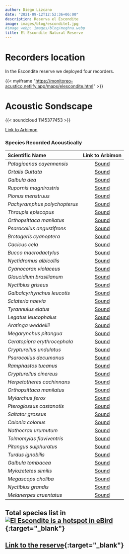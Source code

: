 ```yaml
---
author: Diego Lizcano
date: "2021-09-12T12:52:36+06:00"
description: Reserva el Escondite
image: images/blog/escondite1.jpg
#image_webp: images/blog/meghna.webp
title: El Escondite Natural Reserve
---
```


# Recorders location

In the Escondite reserve we deployed four recorders.

{{< myiframe "https://monitoreo-acustico.netlify.app/maps/elescondite.html" >}}


# Acoustic Sondscape

{{< soundcloud 1145377453 >}}

[Link to Arbimon](https://arbimon.rfcx.org/project/destinos-awake/visualizer/rec/45959386)

### Species Recorded Acoustically


|__Scientific Name__| Link to Arbimon|
| :---        |     :----:   |
|_Patagioenas cayennensis_|[Sound](https://arbimon.rfcx.org/project/destinos-awake/visualizer/rec/45937718?gain=30)|
|_Ortalis Guttata_|[Sound](https://arbimon.rfcx.org/project/destinos-awake/visualizer/rec/45937733?gain=30)|
|_Galbula dea_|	[Sound](	https://arbimon.rfcx.org/project/destinos-awake/visualizer/rec/45937743?gain=30	)|
|_Rupornis magnirostris_|	[Sound](	https://arbimon.rfcx.org/project/destinos-awake/visualizer/rec/45937754?gain=30	)|
|_Pionus menstruus_|	[Sound](	https://arbimon.rfcx.org/project/destinos-awake/visualizer/rec/45937763?gain=30	)|
|_Pachyramphus polychopterus_|	[Sound](	https://arbimon.rfcx.org/project/destinos-awake/visualizer/rec/45937774?gain=30	)|
|_Thraupis episcopus_|	[Sound](	https://arbimon.rfcx.org/project/destinos-awake/visualizer/rec/45937774?gain=30	)|
|_Orthopsittaca manilatus_|	[Sound](	https://arbimon.rfcx.org/project/destinos-awake/visualizer/rec/45937850?gain=30	)|
|_Psarocolius angustifrons_|	[Sound](	https://arbimon.rfcx.org/project/destinos-awake/visualizer/rec/45937860?gain=30	)|
|_Brotogeris cyanoptera_|	[Sound](	https://arbimon.rfcx.org/project/destinos-awake/visualizer/rec/45938038?gain=30	)|
|_Cacicus cela_|	[Sound](	https://arbimon.rfcx.org/project/destinos-awake/visualizer/rec/45938112?gain=30	)|
|_Bucco macrodactylus_|	[Sound](	https://arbimon.rfcx.org/project/destinos-awake/visualizer/rec/45938314?gain=25	)|
|_Nyctidromus albicollis_|	[Sound](	https://arbimon.rfcx.org/project/destinos-awake/visualizer/rec/45933808	)|
|_Cyanocorax violaceus_|	[Sound](	https://arbimon.rfcx.org/project/destinos-awake/visualizer/rec/45934611	)|
|_Glaucidium brasilianum_|	[Sound](	https://arbimon.rfcx.org/project/destinos-awake/visualizer/rec/45935767/?gain=5	)|
|_Nyctibius griseus_|	[Sound](	https://arbimon.rfcx.org/project/destinos-awake/visualizer/rec/46000478	)|
|_Galbalcyrhynchus leucotis_|	[Sound](	https://arbimon.rfcx.org/project/destinos-awake/visualizer/rec/46002259?gain=25	)|
|_Sclateria naevia_|	[Sound](	https://arbimon.rfcx.org/project/destinos-awake/visualizer/rec/46002263?gain=25	)|
|_Tyrannulus elatus_|	[Sound](	https://arbimon.rfcx.org/project/destinos-awake/visualizer/rec/46002663?gain=30	)|
|_Legatus leucophaius_|	[Sound](	https://arbimon.rfcx.org/project/destinos-awake/visualizer/rec/45728147?gain=15	)|
|_Aratinga weddellii_|	[Sound](	https://arbimon.rfcx.org/project/destinos-awake/visualizer/rec/45728427?gain=20	)|
|_Megarynchus pitangua_|	[Sound](	https://arbimon.rfcx.org/project/destinos-awake/visualizer/rec/45728813?gain=20	)|
|_Ceratopipra erythrocephala_|	[Sound](	https://arbimon.rfcx.org/project/destinos-awake/visualizer/rec/45729115?gain=20	)|
|_Crypturellus undulatus_|	[Sound](	https://arbimon.rfcx.org/project/destinos-awake/visualizer/rec/45729425?gain=20	)|
|_Psarocolius decumanus_|	[Sound](	https://arbimon.rfcx.org/project/destinos-awake/visualizer/rec/45729495?gain=20	)|
|_Ramphastos tucanus_|	[Sound](	https://arbimon.rfcx.org/project/destinos-awake/visualizer/rec/45729891?gain=20	)|
|_Crypturellus cinereus_|	[Sound](	https://arbimon.rfcx.org/project/destinos-awake/visualizer/rec/45730024?gain=20	)|
|_Herpetotheres cachinnans_|	[Sound](	https://arbimon.rfcx.org/project/destinos-awake/visualizer/rec/45731805?gain=20	)|
|_Orthopsittaca manilatus_|	[Sound](	https://arbimon.rfcx.org/project/destinos-awake/visualizer/rec/45731951?gain=20	)|
|_Myiarchus ferox_|	[Sound](	https://arbimon.rfcx.org/project/destinos-awake/visualizer/rec/45732337?gain=20	)|
|_Pteroglossus castanotis_|	[Sound](	https://arbimon.rfcx.org/project/destinos-awake/visualizer/rec/45420971?gain=15	)|
|_Saltator grossus_|	[Sound](	https://arbimon.rfcx.org/project/destinos-awake/visualizer/rec/45426354?gain=20	)|
|_Colonia colonus_|	[Sound](	https://arbimon.rfcx.org/project/destinos-awake/visualizer/rec/45698509?gain=20	)|
|_Nothocrax urumutum_|	[Sound](	https://arbimon.rfcx.org/project/destinos-awake/visualizer/rec/45699101/?gain=30	)|
|_Tolmomyias flaviventris_|	[Sound](	https://arbimon.rfcx.org/project/destinos-awake/visualizer/rec/43754078?gain=15	)|
|_Pitangus sulphuratus_|	[Sound](	https://arbimon.rfcx.org/project/destinos-awake/visualizer/rec/43753847?gain=15	)|
|_Turdus ignobilis_|	[Sound](	https://arbimon.rfcx.org/project/destinos-awake/visualizer/rec/43753829?gain=15	)|
|_Galbula tombacea_|	[Sound](	https://arbimon.rfcx.org/project/destinos-awake/visualizer/rec/43755247?gain=20	)|
|_Myiozetetes similis_|	[Sound](	https://arbimon.rfcx.org/project/destinos-awake/visualizer/rec/43755930?gain=20	)|
|_Megascops choliba_|	[Sound](	https://arbimon.rfcx.org/project/destinos-awake/visualizer/rec/43824961?gain=15	)|
|_Nyctibius grandis_|	[Sound](	https://arbimon.rfcx.org/project/destinos-awake/visualizer/rec/43622396?gain=15	)|
|_Melanerpes cruentatus_|	[Sound](	https://arbimon.rfcx.org/project/destinos-awake/visualizer/rec/43824758?gain=15	)|


## Total species list in[![El Escondite is a hotspot in eBird](/images/blog/Logo_ebird.png "El Escondite eBird hotspot")](https://ebird.org/hotspot/L6464472){:target="_blank"}

## [Link to the reserve](https://www.elescondite.org){:target="_blank"}




